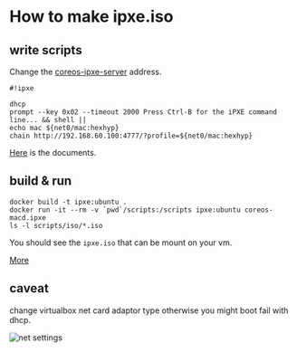 # How to make ipxe.iso

## write scripts

Change the [coreos-ipxe-server](scripts/coreos-macd.ipxe) address.

```
#!ipxe

dhcp
prompt --key 0x02 --timeout 2000 Press Ctrl-B for the iPXE command line... && shell ||
echo mac ${net0/mac:hexhyp}
chain http://192.168.60.100:4777/?profile=${net0/mac:hexhyp}
```
[Here](http://ipxe.org/scripting) is the documents.

## build & run

```
docker build -t ipxe:ubuntu .
docker run -it --rm -v `pwd`/scripts:/scripts ipxe:ubuntu coreos-macd.ipxe
ls -l scripts/iso/*.iso
```

You should see the `ipxe.iso` that can be mount on your vm.

[More](http://ipxe.org/download)

## caveat
change virtualbox net card adaptor type otherwise you might boot fail with dhcp.

![net settings](http://meinit.nl/image/view/364/_original)
